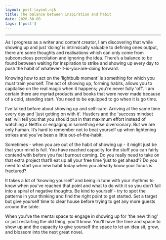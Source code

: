 ```yaml
---
layout: post-layout.njk 
title: The balance between inspiration and habit
date: 2020-30-08
tags: ['post']
---
```


*****

<!-- Excerpt Start -->
As I progress as a writer and content creator, I am discovering that while showing up and just ‘doing’ is intrinsically valuable to defining ones output, there are some thoughts and realisations which can only come from subconscious percolation and ignoring the idea.<!-- Excerpt End --> There’s a balance to be found between waiting for inspiration to strike and showing up every day to push the habit of whatever-it-is-you-are-doing forward.

Knowing how to act on the ‘lightbulb moment’ is something for which you must train yourself. The act of showing up, forming habits, allows you to capitalise on the real magic when it happens; you're never fully 'off'. I am certain there are myriad products and books that were never made because of a cold, standing start. You need to be equipped to go when it is go time.

I’ve talked before about showing up and self-care. Arriving at the same time every day and 'just getting on with it'. Hustlers and the 'success mindset set' will tell you that you should put in that maximum effort instead of watching a Netflix or engaging in something else diversionary. But we are only human. It’s hard to remember not to beat yourself up when lightening strikes and you’ve been a little out-of-the-habit.

Sometimes - when you are out of the habit of showing up - it might just be that your mind is full. You have reached capacity for the stuff you can fairly contend with before you feel burnout coming. Do you really need to take on that extra project that’ll eat up all your free time ‘just to get ahead’? Do you need to start your new habit today when you already know your focus is fractured?

It takes a lot of ‘knowing yourself’ and being in tune with your rhythms to know when you've reached that point and what to do with it so you don’t fall into a spiral of negative thoughts. Be kind to yourself - try to spot the patterns in your thinking and find the right point to get started. Set a target but give yourself time to clear house before trying to get any more guests around the table.

When you've the mental space to engage in showing up for 'the new thing' or just restarting the old thing, you'll know. You'll have the time and space to show up and the capacity to give yourself the space to let an idea sit, grow, and blossom into the next great novel.